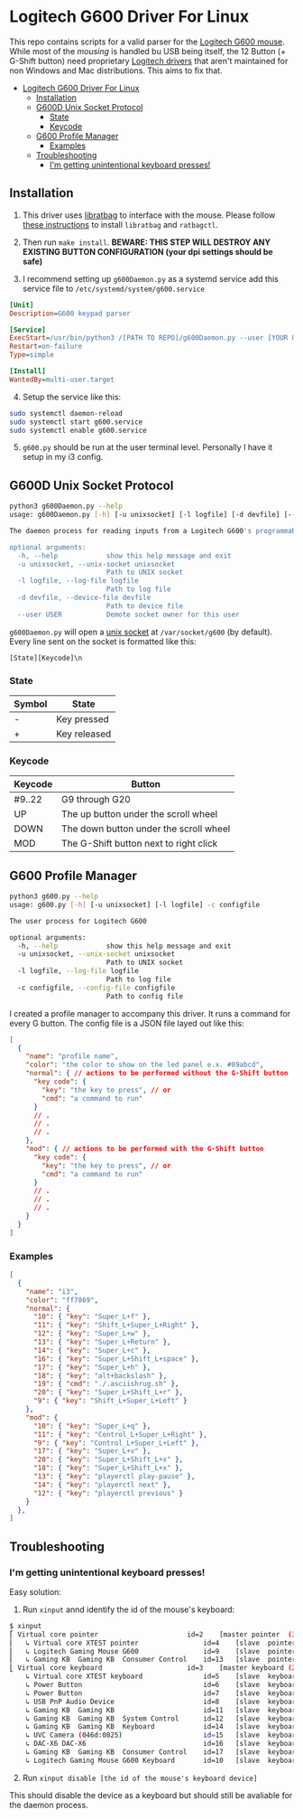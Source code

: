 # Logitech G600 Driver For Linux

This repo contains scripts for a valid parser for the [Logitech G600 mouse](https://www.amazon.com/Logitech-Gaming-Backlit-Programmable-Buttons/dp/B0086UK7IQ). While most of the *mousing* is handled bu USB being itself, the 12 Button (+ G-Shift button) need proprietary [Logitech drivers](https://www.logitechg.com/en-us/innovation/g-hub.html) that aren't maintained for non Windows and Mac distributions. This aims to fix that. 

- [Logitech G600 Driver For Linux](#logitech-g600-driver-for-linux)
  - [Installation](#installation)
  - [G600D Unix Socket Protocol](#g600d-unix-socket-protocol)
    - [State](#state)
    - [Keycode](#keycode)
  - [G600 Profile Manager](#g600-profile-manager)
    - [Examples](#examples)
  - [Troubleshooting](#troubleshooting)
    - [I'm getting unintentional keyboard presses!](#im-getting-unintentional-keyboard-presses)

## Installation

1. This driver uses [libratbag](https://github.com/libratbag/libratbag) to interface with the mouse. Please follow [these instructions](https://github.com/libratbag/libratbag/wiki/Installation) to install `libratbag` and `ratbagctl`.

2. Then run `make install`. **BEWARE: THIS STEP WILL DESTROY ANY EXISTING BUTTON CONFIGURATION (your dpi settings should be safe)**

3. I recommend setting up `g600Daemon.py` as a systemd service add this service file to `/etc/systemd/system/g600.service`

```ini
[Unit]
Description=G600 keypad parser

[Service]
ExecStart=/usr/bin/python3 /[PATH TO REPO]/g600Daemon.py --user [YOUR USERNAME HERE]
Restart=on-failure
Type=simple

[Install]
WantedBy=multi-user.target
```

4. Setup the service like this:

```bash
sudo systemctl daemon-reload
sudo systemctl start g600.service
sudo systemctl enable g600.service
```

5. `g600.py` should be run at the user terminal level. Personally I have it setup in my i3 config.

## G600D Unix Socket Protocol

```bash
python3 g600Daemon.py --help
usage: g600Daemon.py [-h] [-u unixsocket] [-l logfile] [-d devfile] [--user USER]

The daemon process for reading inputs from a Logitech G600's programmable buttons to a unix socket

optional arguments:
  -h, --help            show this help message and exit
  -u unixsocket, --unix-socket unixsocket
                        Path to UNIX socket
  -l logfile, --log-file logfile
                        Path to log file
  -d devfile, --device-file devfile
                        Path to device file
  --user USER           Demote socket owner for this user
```

`g600Daemon.py` will open a [unix socket](https://en.wikipedia.org/wiki/Unix_domain_socket#:~:text=A%20Unix%20domain%20socket%20or,the%20same%20host%20operating%20system.) at `/var/socket/g600` (by default). Every line sent on the socket is formatted like this:

```
[State][Keycode]\n
```

### State

| Symbol | State |
|-|-|
| - | Key pressed |
| + | Key released |

### Keycode

| Keycode | Button |
|-|-|
| #9..22 | G9 through G20 |
| UP | The up button under the scroll wheel |
| DOWN | The down button under the scroll wheel |
| MOD | The G-Shift button next to right click |

## G600 Profile Manager

```bash
python3 g600.py --help 
usage: g600.py [-h] [-u unixsocket] [-l logfile] -c configfile

The user process for Logitech G600

optional arguments:
  -h, --help            show this help message and exit
  -u unixsocket, --unix-socket unixsocket
                        Path to UNIX socket
  -l logfile, --log-file logfile
                        Path to log file
  -c configfile, --config-file configfile
                        Path to config file
```

I created a profile manager to accompany this driver. It runs a command for every G button. The config file is a JSON file layed out like this:

```json
[
  {
    "name": "profile name",
    "color": "the color to show on the led panel e.x. #89abcd",
    "normal": { // actions to be performed without the G-Shift button
      "key code": {
        "key": "the key to press", // or
        "cmd": "a command to run"
      }
      // .
      // .
      // .
    },
    "mod": { // actions to be performed with the G-Shift button
      "key code": {
        "key": "the key to press", // or
        "cmd": "a command to run"
      }
      // .
      // .
      // .
    }
  }
]
```

### Examples

```json
[ 
  {
    "name": "i3",
    "color": "ff7869",
    "normal": {
      "10": { "key": "Super_L+f" },
      "11": { "key": "Shift_L+Super_L+Right" },
      "12": { "key": "Super_L+w" },
      "13": { "key": "Super_L+Return" },
      "14": { "key": "Super_L+c" },
      "16": { "key": "Super_L+Shift_L+space" },
      "17": { "key": "Super_L+h" },
      "18": { "key": "alt+backslash" },
      "19": { "cmd": "./.asciishrug.sh" },
      "20": { "key": "Super_L+Shift_L+r" },
      "9": { "key": "Shift_L+Super_L+Left" }
    },
    "mod": {
      "10": { "key": "Super_L+q" },
      "11": { "key": "Control_L+Super_L+Right" },
      "9": { "key": "Control_L+Super_L+Left" },
      "17": { "key": "Super_L+v" },
      "20": { "key": "Super_L+Shift_L+x" },
      "18": { "key": "Super_L+Shift_L+x" },
      "13": { "key": "playerctl play-pause" },
      "14": { "key": "playerctl next" },
      "12": { "key": "playerctl previous" }
    }
  },
]
```

## Troubleshooting

### I'm getting unintentional keyboard presses!

Easy solution:

1. Run `xinput` annd identify the id of the mouse's keyboard:

```bash
$ xinput 
⎡ Virtual core pointer                    	id=2	[master pointer  (3)]
⎜   ↳ Virtual core XTEST pointer              	id=4	[slave  pointer  (2)]
⎜   ↳ Logitech Gaming Mouse G600              	id=9	[slave  pointer  (2)]
⎜   ↳ Gaming KB  Gaming KB  Consumer Control  	id=13	[slave  pointer  (2)]
⎣ Virtual core keyboard                   	id=3	[master keyboard (2)]
    ↳ Virtual core XTEST keyboard             	id=5	[slave  keyboard (3)]
    ↳ Power Button                            	id=6	[slave  keyboard (3)]
    ↳ Power Button                            	id=7	[slave  keyboard (3)]
    ↳ USB PnP Audio Device                    	id=8	[slave  keyboard (3)]
    ↳ Gaming KB  Gaming KB                    	id=11	[slave  keyboard (3)]
    ↳ Gaming KB  Gaming KB  System Control    	id=12	[slave  keyboard (3)]
    ↳ Gaming KB  Gaming KB  Keyboard          	id=14	[slave  keyboard (3)]
    ↳ UVC Camera (046d:0825)                  	id=15	[slave  keyboard (3)]
    ↳ DAC-X6 DAC-X6                           	id=16	[slave  keyboard (3)]
    ↳ Gaming KB  Gaming KB  Consumer Control  	id=17	[slave  keyboard (3)]
    ↳ Logitech Gaming Mouse G600 Keyboard     	id=10	[slave  keyboard (3)] <-- It's this one
```

2. Run `xinput disable [the id of the mouse's keyboard device]`

This should disable the device as a keyboard but should still be avaliable for the daemon process.
